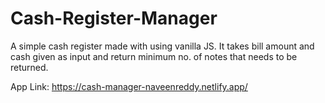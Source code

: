 # Cash-Register-Manager
A simple cash register made with using vanilla JS. It takes bill amount and cash given as input and return minimum no. of notes that needs to be returned.

App Link: https://cash-manager-naveenreddy.netlify.app/
